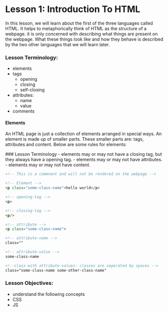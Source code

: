 # Lesson 1: Introduction To HTML

<p>
In this lesson, we will learn about the first of the three languages called HTML. It helps to metaphorically think of HTML as the structure of a webpage. it is only concerned with describing what things are present on the webpage. What these things look like and how they behave is described by the two other languages that we will learn later. 
</p>

### Lesson Terminology:
- elements 
- tags
    - opening
    - closing
    - self-closing
- attributes:
    - name
    - value
- comments

#### Elements
<p>
An HTML page is just a collection of elements arranged in special ways. An element is made up of smaller parts. These smaller parts are: tags, attributes and content.
Below are some rules for elements:
</p>
### Lesson Terminology
- elements may or may not have a closing tag, but they always have a opening tag.
- elements may or may not have attributes.
- elements may or may not have content. 

```html 
<!-- This is a commnent and will not be rendered on the webpage -->

<!-- Element -->
<p class="some-class-name">hello world</p>

<!-- opening-tag -->
<p>

<!-- closing-tag -->
<p/>

<!-- attribute -->
<p class="some-class-name">

<!-- attribute-name -->
class=""

<!-- attribute-value -->
some-class-name

<!--class with attribute-values: classes are seperated by spaces -->
class="some-class-name some-other-class-name"

```

### Lesson Objectives:
- understand the following concepts
- CSS
- JS



